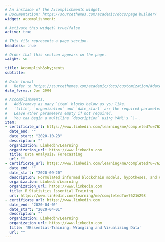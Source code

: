 ```yaml
---
# An instance of the Accomplishments widget.
# Documentation: https://sourcethemes.com/academic/docs/page-builder/
widget: accomplishments

# Activate this widget? true/false
active: true

# This file represents a page section.
headless: true

# Order that this section appears on the page.
weight: 50

title: Accomplish&shy;ments
subtitle:

# Date format
#   Refer to https://sourcethemes.com/academic/docs/customization/#date-format
date_format: Jan 2006

# Accomplishments.
#   Add/remove as many `item` blocks below as you like.
#   `title`, `organization` and `date_start` are the required parameters.
#   Leave other parameters empty if not required.
#   You can begin a multiline `description` using YAML's `|-`.
item:
- certificate_url: https://www.linkedin.com/learning/me/completed?u=76216298
  date_end: ""
  date_start: "2020-10-23"
  description: ""
  organization: Linkedin/Learning
  organization_url: https://www.linkedin.com
  title: Data Analysis/ Forecasting
  url: ""
- certificate_url: https://www.linkedin.com/learning/me/completed?u=76216298
  date_end: ""
  date_start: "2020-09-20"
  description: Formulated informed blockchain models, hypotheses, and use cases.
  organization: Linkedin/Learning
  organization_url: https://www.linkedin.com
  title: R Statistics Essential Training
  url: https://www.linkedin.com/learning/me/completed?u=76216298
- certificate_url: https://www.linkedin.com
  date_end: "2020-04-09"
  date_start: "2020-04-01"
  description: ""
  organization: Linkedin/Learning
  organization_url: https://www.linkedin.com
  title: 'REssential-Training: Wrangling and Visualizing Data'
  url: ""
---
```

